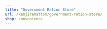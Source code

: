 ```yaml
---
title: "Government Ration Store"
url: /kanjiramattom/government-ration-store/
shop: convenience
---
```

